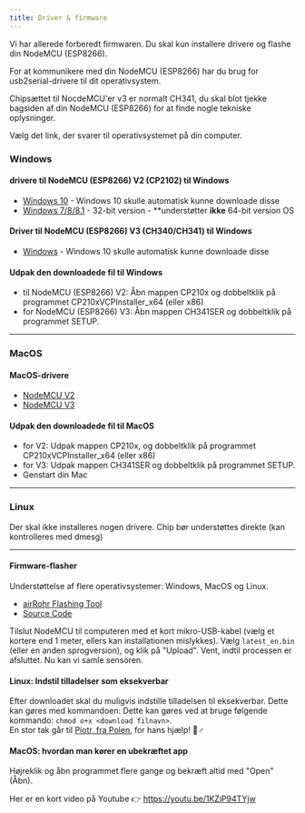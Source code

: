 ```yaml
---
title: Driver & firmware
---
```


Vi har allerede forberedt firmwaren. Du skal kun installere drivere og flashe din NodeMCU (ESP8266).

For at kommunikere med din NodeMCU (ESP8266) har du brug for usb2serial-drivere til dit operativsystem.

Chipsættet til NocdeMCU'er v3 er normalt CH341, du skal blot tjekke bagsiden af din NodeMCU (ESP8266) for at finde nogle tekniske oplysninger.

Vælg det link, der svarer til operativsystemet på din computer.

### Windows

#### drivere til NodeMCU (ESP8266) V2 (CP2102) til Windows
* [Windows 10](https://www.silabs.com/documents/public/software/CP210x_Universal_Windows_Driver.zip) - Windows 10 skulle automatisk kunne downloade disse
* [Windows 7/8/8.1](https://www.silabs.com/documents/public/software/CP210x_Windows_Drivers.zip) - 32-bit version - **understøtter **ikke** 64-bit version OS

#### Driver til NodeMCU (ESP8266) V3 (CH340/CH341) til Windows
* [Windows](http://www.wch.cn/downloads/file/5.html) - Windows 10 skulle automatisk kunne downloade disse

#### Udpak den downloadede fil til Windows
* til NodeMCU (ESP8266) V2: Åbn mappen CP210x og dobbeltklik på programmet CP210xVCPInstaller_x64 (eller x86)
* for NodeMCU (ESP8266) V3: Åbn mappen CH341SER og dobbeltklik på programmet SETUP.

---

### MacOS

#### MacOS-drivere
* [NodeMCU V2](https://www.silabs.com/documents/public/software/Mac_OSX_VCP_Driver.zip)
* [NodeMCU V3](http://www.wch.cn/downloads/file/178.html)

#### Udpak den downloadede fil til MacOS
* for V2: Udpak mappen CP210x, og dobbeltklik på programmet CP210xVCPInstaller_x64 (eller x86)
* for V3: Udpak mappen CH341SER og dobbeltklik på programmet SETUP.
* Genstart din Mac

---

### Linux
Der skal ikke installeres nogen drivere. Chip bør understøttes direkte (kan kontrolleres med dmesg)

---
#### Firmware-flasher
Understøttelse af flere operativsystemer: Windows, MacOS og Linux.

* [airRohr Flashing Tool](http://firmware.sensor.community/airrohr/flashing-tool/)
* [Source Code](https://github.com/opendata-stuttgart/airrohr-firmware-flasher/)

Tilslut NodeMCU til computeren med et kort mikro-USB-kabel (vælg et kortere end 1 meter, ellers kan installationen mislykkes). Vælg `latest_en.bin` (eller en anden sprogversion), og klik på "Upload".
Vent, indtil processen er afsluttet. Nu kan vi samle sensoren.

#### Linux: Indstil tilladelser som eksekverbar
Efter downloadet skal du muligvis indstille tilladelsen til eksekverbar. Dette kan gøres med kommandoen: Dette kan gøres ved at bruge følgende kommando: `chmod o+x <download filnavn>`.
<br>
En stor tak går til [Piotr, fra Polen](https://dropbox.inf.re/), for hans hjælp! 🙋♂️

#### MacOS: hvordan man kører en ubekræftet app
Højreklik og åbn programmet flere gange og bekræft altid med "Open" (Åbn).

Her er en kort video på Youtube 👉 https://youtu.be/1KZiP94TYjw





